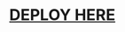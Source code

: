 # [DEPLOY HERE](https://dashboard.heroku.com/new?button-url=https%3A%2F%2Fgithub.com%2Fsampathsir%2FSAVAGE-MANAGEMENT-BOT-OP&template=https%3A%2F%2Fgithub.com%2Fsameerpanthi%2FSAVAGE-MANAGEMENT-BOT-OP)
</details
